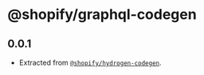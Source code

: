 # @shopify/graphql-codegen

## 0.0.1

- Extracted from [`@shopify/hydrogen-codegen`](<https://github.com/Shopify/hydrogen/tree/main/packages/hydrogen-codegen>).
